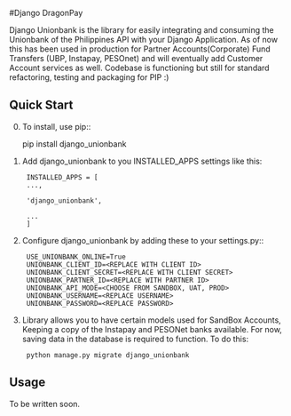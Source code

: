 
#Django DragonPay

Django Unionbank is the library for easily integrating and consuming the Unionbank of the Philippines API with your Django Application. As of now this has been used in production for Partner Accounts(Corporate) Fund Transfers (UBP, Instapay, PESOnet) and will eventually add Customer Account services as well. Codebase is functioning but still for standard refactoring, testing and packaging for PIP :)

Quick Start
-----------

0. To install, use pip::

    pip install django_unionbank

1. Add django_unionbank to you INSTALLED_APPS settings like this:
        
        INSTALLED_APPS = [
        ...,

        'django_unionbank',

        ...
        ]

2. Configure django_unionbank by adding these to your settings.py::

        USE_UNIONBANK_ONLINE=True
        UNIONBANK_CLIENT_ID=<REPLACE WITH CLIENT ID>
        UNIONBANK_CLIENT_SECRET=<REPLACE WITH CLIENT SECRET>
        UNIONBANK_PARTNER_ID=<REPLACE WITH PARTNER ID>
        UNIONBANK_API_MODE=<CHOOSE FROM SANDBOX, UAT, PROD>
        UNIONBANK_USERNAME=<REPLACE USERNAME>
        UNIONBANK_PASSWORD=<REPLACE PASSWORD>


3. Library allows you to have certain models used for SandBox Accounts, Keeping a copy of the Instapay and PESONet banks available. For now, saving data in the database is required to function. To do this:

        python manage.py migrate django_unionbank

Usage
-----
To be written soon.
